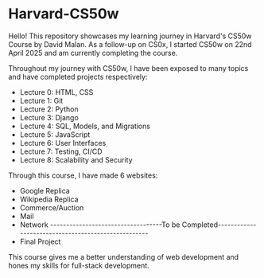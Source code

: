 # Harvard-CS50w
Hello! This repository showcases my learning journey in Harvard's CS50w Course by David Malan.
As a follow-up on CS0x, I started CS50w on 22nd April 2025 and am currently completing the course.

Throughout my journey with CS50w, I have been exposed to many topics and have completed projects respectively:
- Lecture 0: HTML, CSS
- Lecture 1: Git
- Lecture 2: Python
- Lecture 3: Django
- Lecture 4: SQL, Models, and Migrations
- Lecture 5: JavaScript
- Lecture 6: User Interfaces
- Lecture 7: Testing, CI/CD
- Lecture 8: Scalability and Security

Through this course, I have made 6 websites:
- Google Replica
- Wikipedia Replica
- Commerce/Auction
- Mail
- Network
-----------------------------------To be Completed----------------------------------------------------
- Final Project

This course gives me a better understanding of web development and hones my skills for full-stack development.

